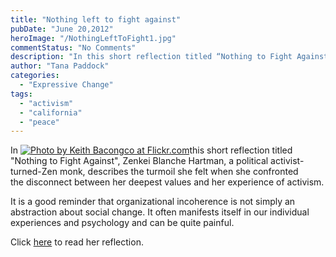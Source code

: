 ```yaml
---
title: "Nothing left to fight against"
pubDate: "June 20,2012"
heroImage: "/NothingLeftToFight1.jpg"
commentStatus: "No Comments"
description: "In this short reflection titled “Nothing to Fight Against”, Zenkei Blanche Hartman, a political activist-turned-Zen monk, describes the turmoil she felt when she confronted the disconnect between her deepest values and her experience of activism. It is a good reminder that organizational incoherence is not simply an abstraction about social change. It often manifests itself […]"
author: "Tana Paddock"
categories: 
  - "Expressive Change"
tags: 
  - "activism"
  - "california"
  - "peace"
---
```


In [![](https://organizationunbound.org/wp-content/uploads/2012/06/NothingLeftToFight1.jpg "Photo by Keith Bacongco at Flickr.com")](http://www.flickr.com/photos/kitoy/2295899980/in/photostream/)this short reflection titled "Nothing to Fight Against", Zenkei Blanche Hartman, a political activist-turned-Zen monk, describes the turmoil she felt when she confronted the disconnect between her deepest values and her experience of activism.

It is a good reminder that organizational incoherence is not simply an abstraction about social change. It often manifests itself in our individual experiences and psychology and can be quite painful.

Click [here](http://www.ijourney.org/audio.php?op=play&tid=789) to read her reflection.

